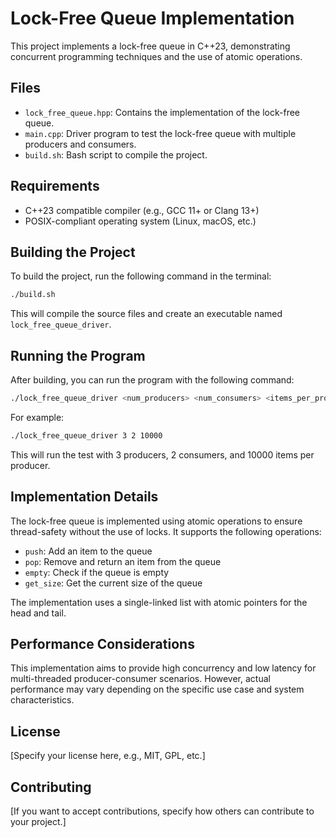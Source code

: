 # Lock-Free Queue Implementation

This project implements a lock-free queue in C++23, demonstrating concurrent programming techniques and the use of atomic operations.

## Files

- `lock_free_queue.hpp`: Contains the implementation of the lock-free queue.
- `main.cpp`: Driver program to test the lock-free queue with multiple producers and consumers.
- `build.sh`: Bash script to compile the project.

## Requirements

- C++23 compatible compiler (e.g., GCC 11+ or Clang 13+)
- POSIX-compliant operating system (Linux, macOS, etc.)

## Building the Project

To build the project, run the following command in the terminal:

```bash
./build.sh
```

This will compile the source files and create an executable named `lock_free_queue_driver`.

## Running the Program

After building, you can run the program with the following command:

```bash
./lock_free_queue_driver <num_producers> <num_consumers> <items_per_producer>
```

For example:

```bash
./lock_free_queue_driver 3 2 10000
```

This will run the test with 3 producers, 2 consumers, and 10000 items per producer.

## Implementation Details

The lock-free queue is implemented using atomic operations to ensure thread-safety without the use of locks. It supports the following operations:

- `push`: Add an item to the queue
- `pop`: Remove and return an item from the queue
- `empty`: Check if the queue is empty
- `get_size`: Get the current size of the queue

The implementation uses a single-linked list with atomic pointers for the head and tail.

## Performance Considerations

This implementation aims to provide high concurrency and low latency for multi-threaded producer-consumer scenarios. However, actual performance may vary depending on the specific use case and system characteristics.

## License

[Specify your license here, e.g., MIT, GPL, etc.]

## Contributing

[If you want to accept contributions, specify how others can contribute to your project.]
